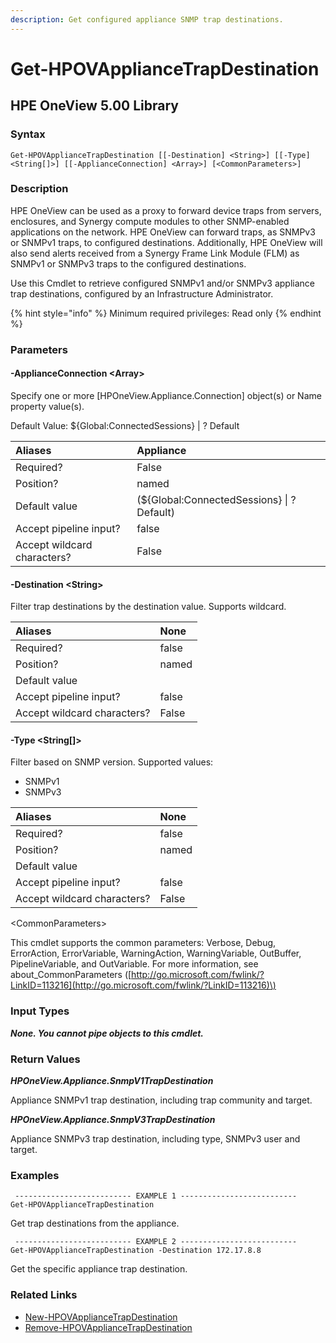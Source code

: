 ```yaml
---
description: Get configured appliance SNMP trap destinations.
---
```


# Get-HPOVApplianceTrapDestination

## HPE OneView 5.00 Library

### Syntax

```text
Get-HPOVApplianceTrapDestination [[-Destination] <String>] [[-Type] <String[]>] [[-ApplianceConnection] <Array>] [<CommonParameters>]
```

### Description

HPE OneView can be used as a proxy to forward device traps from servers, enclosures, and Synergy compute modules to other SNMP-enabled applications on the network. HPE OneView can forward traps, as SNMPv3 or SNMPv1 traps, to configured destinations. Additionally, HPE OneView will also send alerts received from a Synergy Frame Link Module \(FLM\) as SNMPv1 or SNMPv3 traps to the configured destinations.

Use this Cmdlet to retrieve configured SNMPv1 and/or SNMPv3 appliance trap destinations, configured by an Infrastructure Administrator.

{% hint style="info" %}
Minimum required privileges: Read only
{% endhint %}

### Parameters

#### -ApplianceConnection &lt;Array&gt; 

Specify one or more \[HPOneView.Appliance.Connection\] object\(s\) or Name property value\(s\).

Default Value: ${Global:ConnectedSessions} \| ? Default

| Aliases | Appliance |
| :--- | :--- |
| Required? | False |
| Position? | named |
| Default value | \(${Global:ConnectedSessions} \| ? Default\) |
| Accept pipeline input? | false |
| Accept wildcard characters?    | False |

#### -Destination &lt;String&gt; 

Filter trap destinations by the destination value. Supports wildcard.

| Aliases | None |
| :--- | :--- |
| Required? | false |
| Position? | named |
| Default value |  |
| Accept pipeline input? | false |
| Accept wildcard characters?    | False |

#### -Type &lt;String\[\]&gt; 

Filter based on SNMP version. Supported values:

* SNMPv1
* SNMPv3

| Aliases | None |
| :--- | :--- |
| Required? | false |
| Position? | named |
| Default value |  |
| Accept pipeline input? | false |
| Accept wildcard characters?    | False |

&lt;CommonParameters&gt;

This cmdlet supports the common parameters: Verbose, Debug, ErrorAction, ErrorVariable, WarningAction, WarningVariable, OutBuffer, PipelineVariable, and OutVariable. For more information, see about\_CommonParameters \([http://go.microsoft.com/fwlink/?LinkID=113216](http://go.microsoft.com/fwlink/?LinkID=113216)\)

### Input Types

_**None. You cannot pipe objects to this cmdlet.**_

### Return Values

_**HPOneView.Appliance.SnmpV1TrapDestination**_

Appliance SNMPv1 trap destination, including trap community and target.

_**HPOneView.Appliance.SnmpV3TrapDestination**_

Appliance SNMPv3 trap destination, including type, SNMPv3 user and target.

### Examples

```text
 -------------------------- EXAMPLE 1 --------------------------
Get-HPOVApplianceTrapDestination
```

Get trap destinations from the appliance.

```text
 -------------------------- EXAMPLE 2 --------------------------
Get-HPOVApplianceTrapDestination -Destination 172.17.8.8
```

Get the specific appliance trap destination.

### Related Links 

* [New-HPOVApplianceTrapDestination](https://github.com/HewlettPackard/POSH-HPOneView/wiki/New-HPOVApplianceTrapDestination) 
* [Remove-HPOVApplianceTrapDestination](https://github.com/HewlettPackard/POSH-HPOneView/wiki/Remove-HPOVApplianceTrapDestination) 




